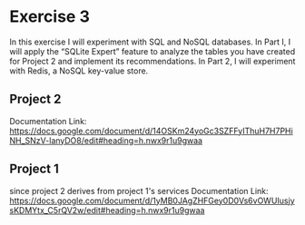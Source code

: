 # Exercise 3
In this exercise I will experiment with SQL and NoSQL databases. In Part I, I will apply the “SQLite Expert” feature to analyze the tables you have created for Project 2 and implement its recommendations. In Part 2, I will experiment with Redis, a NoSQL key-value store.

## Project 2
Documentation Link:
https://docs.google.com/document/d/14OSKm24yoGc3SZFFyIThuH7H7PHiNH_SNzV-lanyDO8/edit#heading=h.nwx9r1u9gwaa

## Project 1
since project 2 derives from project 1's services
Documentation Link:
https://docs.google.com/document/d/1yMB0JAgZHFGey0D0Vs6vOWUIusjysKDMYtx_C5rQV2w/edit#heading=h.nwx9r1u9gwaa
